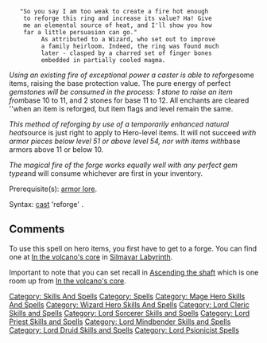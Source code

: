 `   "So you say I am too weak to create a fire hot enough`  
`    to reforge this ring and increase its value? Ha! Give`  
`    me an elemental source of heat, and I'll show you how`  
`    far a little persuasion can go."`  
`         As attributed to a Wizard, who set out to improve`  
`         a family heirloom. Indeed, the ring was found much`  
`         later - clasped by a charred set of finger bones`  
`         embedded in partially cooled magma.`

*Using an existing fire of exceptional power a caster is able to
reforge*some items, raising the base protection value. The pure energy
of perfect *gemstones will be consumed in the process: 1 stone to raise
an item from*base 10 to 11, and 2 stones for base 11 to 12. All enchants
are cleared ''when an item is reforged, but item flags and level remain
the same.

*This method of reforging by use of a temporarily enhanced natural
heat*source is just right to apply to Hero-level items. It will not
succeed *with armor pieces below level 51 or above level 54, nor with
items with*base armors above 11 or below 10.

*The magical fire of the forge works equally well with any perfect gem
type*and will consume whichever are first in your inventory.

Prerequisite(s): [armor lore](Armor_Lore.md "wikilink").

Syntax: [cast](Cast.md "wikilink") 'reforge' <item>.

## Comments

To use this spell on hero items, you first have to get to a forge. You
can find one at [In the volcano's
core](In_the_volcano's_core "wikilink") in [Silmavar
Labyrinth](Silmavar_Labyrinth "wikilink").

Important to note that you can set recall in [Ascending the
shaft](Ascending_the_shaft "wikilink") which is one room up from [In the
volcano's core](In_the_volcano's_core "wikilink").

[Category: Skills And Spells](Category:_Skills_And_Spells "wikilink")
[Category: Spells](Category:_Spells "wikilink") [Category: Mage Hero
Skills And Spells](Category:_Mage_Hero_Skills_And_Spells "wikilink")
[Category: Wizard Hero Skills And
Spells](Category:_Wizard_Hero_Skills_And_Spells "wikilink") [Category:
Lord Cleric Skills and
Spells](Category:_Lord_Cleric_Skills_and_Spells "wikilink") [Category:
Lord Sorcerer Skills and
Spells](Category:_Lord_Sorcerer_Skills_and_Spells "wikilink") [Category:
Lord Priest Skills and
Spells](Category:_Lord_Priest_Skills_and_Spells "wikilink") [Category:
Lord Mindbender Skills and
Spells](Category:_Lord_Mindbender_Skills_and_Spells "wikilink")
[Category: Lord Druid Skills and
Spells](Category:_Lord_Druid_Skills_and_Spells "wikilink") [Category:
Lord Psionicist Spells](Category:_Lord_Psionicist_Spells "wikilink")
